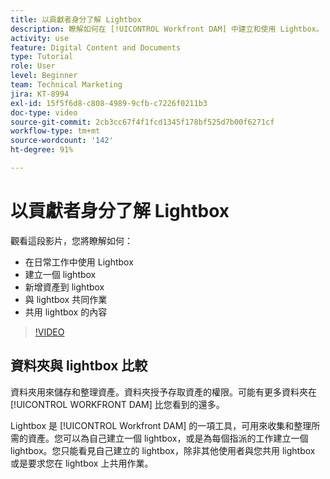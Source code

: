 ```yaml
---
title: 以貢獻者身分了解 Lightbox
description: 瞭解如何在 [!UICONTROL Workfront DAM] 中建立和使用 Lightbox。
activity: use
feature: Digital Content and Documents
type: Tutorial
role: User
level: Beginner
team: Technical Marketing
jira: KT-8994
exl-id: 15f5f6d8-c808-4989-9cfb-c7226f0211b3
doc-type: video
source-git-commit: 2cb3cc67f4f1fcd1345f178bf525d7b00f6271cf
workflow-type: tm+mt
source-wordcount: '142'
ht-degree: 91%

---
```


# 以貢獻者身分了解 Lightbox

觀看這段影片，您將瞭解如何：

* 在日常工作中使用 Lightbox
* 建立一個 lightbox
* 新增資產到 lightbox
* 與 lightbox 共同作業
* 共用 lightbox 的內容

>[!VIDEO](https://video.tv.adobe.com/v/335254/?quality=12&learn=on)

## 資料夾與 lightbox 比較

資料夾用來儲存和整理資產。資料夾授予存取資產的權限。可能有更多資料夾在 [!UICONTROL WORKFRONT DAM] 比您看到的還多。

Lightbox 是 [!UICONTROL Workfront DAM] 的一項工具，可用來收集和整理所需的資產。您可以為自己建立一個 lightbox，或是為每個指派的工作建立一個 lightbox。您只能看見自己建立的 lightbox，除非其他使用者與您共用 lightbox 或是要求您在 lightbox 上共用作業。
